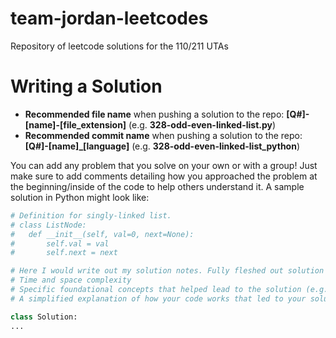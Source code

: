 # team-jordan-leetcodes
Repository of leetcode solutions for the 110/211 UTAs

# Writing a Solution

+ **Recommended file name** when pushing a solution to the repo: **[Q#]-[name]-[file_extension]** (e.g. **328-odd-even-linked-list.py**)
+ **Recommended commit name** when pushing a solution to the repo: **[Q#]-[name]_[language]** (e.g. **328-odd-even-linked-list_python**)

You can add any problem that you solve on your own or with a group! Just make sure to add comments detailing how you approached the problem at the beginning/inside of the code to help others understand it. A sample solution in Python might look like:

```py
# Definition for singly-linked list.
# class ListNode:
#   def __init__(self, val=0, next=None):
#       self.val = val
#       self.next = next

# Here I would write out my solution notes. Fully fleshed out solution notes might include:
# Time and space complexity
# Specific foundational concepts that helped lead to the solution (e.g. Concepts used: Fast-slow pointers, DFS, Djikstras, etc.)
# A simplified explanation of how your code works that led to your solution

class Solution:
...
```

